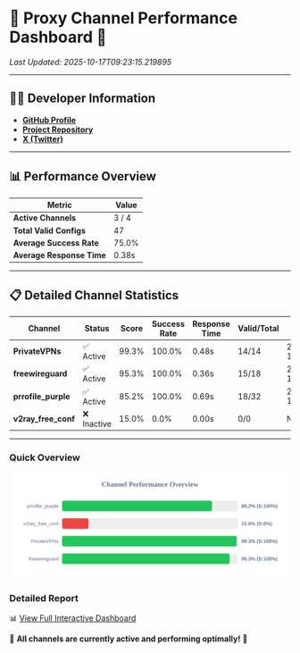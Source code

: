 # 🌟 Proxy Channel Performance Dashboard 🌟

_Last Updated: 2025-10-17T09:23:15.219895_

---

## 👩‍💻 Developer Information

- **[GitHub Profile](https://github.com/4n0nymou3)**  
- **[Project Repository](https://github.com/4n0nymou3/multi-proxy-config-fetcher)**  
- **[X (Twitter)](https://x.com/4n0nymou3)**  

---

## 📊 Performance Overview

| Metric                | Value       |
|-----------------------|-------------|
| **Active Channels**   | 3 / 4       |
| **Total Valid Configs** | 47          |
| **Average Success Rate** | 75.0%      |
| **Average Response Time** | 0.38s       |

---

## 📋 Detailed Channel Statistics

| Channel          | Status     | Score  | Success Rate | Response Time | Valid/Total | Last Success               |
|------------------|------------|--------|--------------|---------------|-------------|----------------------------|
| **PrivateVPNs**  | ✅ Active  | 99.3%  | 100.0% | 0.48s         | 14/14       | 2025-10-17T09:23:14.827841 |
| **freewireguard**  | ✅ Active  | 95.3%  | 100.0% | 0.36s         | 15/18       | 2025-10-17T09:23:15.218067 |
| **prrofile_purple**  | ✅ Active  | 85.2%  | 100.0% | 0.69s         | 18/32       | 2025-10-17T09:23:03.089779 |
| **v2ray_free_conf**  | ❌ Inactive  | 15.0%  | 0.0% | 0.00s         | 0/0       | None |

---

### Quick Overview
<div align="center">
  <a href="https://raw.githubusercontent.com/nullluser/NullRepo/refs/heads/main/assets/channel_stats_chart.svg">
    <img src="https://raw.githubusercontent.com/nullluser/NullRepo/refs/heads/main/assets/channel_stats_chart.svg" alt="Source Performance Statistics" width="800">
  </a>
</div>

### Detailed Report
📊 [View Full Interactive Dashboard](https://htmlpreview.github.io/?https://github.com/nullluser/NullRepo/blob/main/assets/performance_report.html)

🎉 **All channels are currently active and performing optimally!** 🎉
